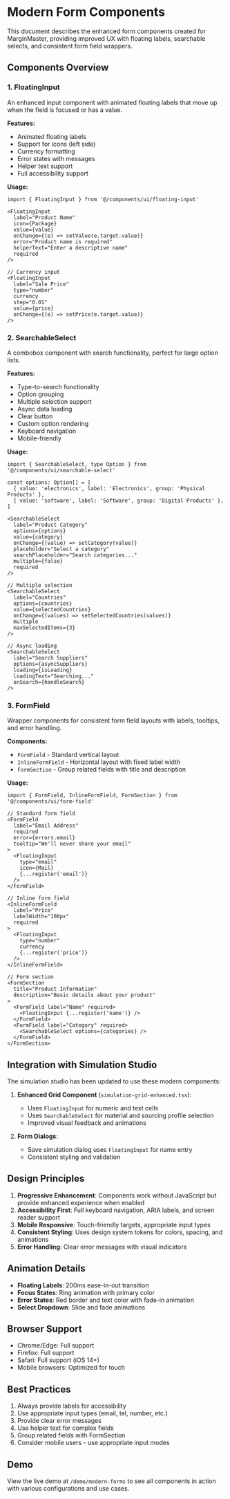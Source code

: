 # Modern Form Components

This document describes the enhanced form components created for MarginMaster, providing improved UX with floating labels, searchable selects, and consistent form field wrappers.

## Components Overview

### 1. FloatingInput

An enhanced input component with animated floating labels that move up when the field is focused or has a value.

**Features:**
- Animated floating labels
- Support for icons (left side)
- Currency formatting
- Error states with messages
- Helper text support
- Full accessibility support

**Usage:**
```tsx
import { FloatingInput } from '@/components/ui/floating-input'

<FloatingInput
  label="Product Name"
  icon={Package}
  value={value}
  onChange={(e) => setValue(e.target.value)}
  error="Product name is required"
  helperText="Enter a descriptive name"
  required
/>

// Currency input
<FloatingInput
  label="Sale Price"
  type="number"
  currency
  step="0.01"
  value={price}
  onChange={(e) => setPrice(e.target.value)}
/>
```

### 2. SearchableSelect

A combobox component with search functionality, perfect for large option lists.

**Features:**
- Type-to-search functionality
- Option grouping
- Multiple selection support
- Async data loading
- Clear button
- Custom option rendering
- Keyboard navigation
- Mobile-friendly

**Usage:**
```tsx
import { SearchableSelect, type Option } from '@/components/ui/searchable-select'

const options: Option[] = [
  { value: 'electronics', label: 'Electronics', group: 'Physical Products' },
  { value: 'software', label: 'Software', group: 'Digital Products' },
]

<SearchableSelect
  label="Product Category"
  options={options}
  value={category}
  onChange={(value) => setCategory(value)}
  placeholder="Select a category"
  searchPlaceholder="Search categories..."
  multiple={false}
  required
/>

// Multiple selection
<SearchableSelect
  label="Countries"
  options={countries}
  value={selectedCountries}
  onChange={(values) => setSelectedCountries(values)}
  multiple
  maxSelectedItems={3}
/>

// Async loading
<SearchableSelect
  label="Search Suppliers"
  options={asyncSuppliers}
  loading={isLoading}
  loadingText="Searching..."
  onSearch={handleSearch}
/>
```

### 3. FormField

Wrapper components for consistent form field layouts with labels, tooltips, and error handling.

**Components:**
- `FormField` - Standard vertical layout
- `InlineFormField` - Horizontal layout with fixed label width
- `FormSection` - Group related fields with title and description

**Usage:**
```tsx
import { FormField, InlineFormField, FormSection } from '@/components/ui/form-field'

// Standard form field
<FormField
  label="Email Address"
  required
  error={errors.email}
  tooltip="We'll never share your email"
>
  <FloatingInput
    type="email"
    icon={Mail}
    {...register('email')}
  />
</FormField>

// Inline form field
<InlineFormField
  label="Price"
  labelWidth="100px"
  required
>
  <FloatingInput
    type="number"
    currency
    {...register('price')}
  />
</InlineFormField>

// Form section
<FormSection
  title="Product Information"
  description="Basic details about your product"
>
  <FormField label="Name" required>
    <FloatingInput {...register('name')} />
  </FormField>
  <FormField label="Category" required>
    <SearchableSelect options={categories} />
  </FormField>
</FormSection>
```

## Integration with Simulation Studio

The simulation studio has been updated to use these modern components:

1. **Enhanced Grid Component** (`simulation-grid-enhanced.tsx`):
   - Uses `FloatingInput` for numeric and text cells
   - Uses `SearchableSelect` for material and sourcing profile selection
   - Improved visual feedback and animations

2. **Form Dialogs**:
   - Save simulation dialog uses `FloatingInput` for name entry
   - Consistent styling and validation

## Design Principles

1. **Progressive Enhancement**: Components work without JavaScript but provide enhanced experience when enabled
2. **Accessibility First**: Full keyboard navigation, ARIA labels, and screen reader support
3. **Mobile Responsive**: Touch-friendly targets, appropriate input types
4. **Consistent Styling**: Uses design system tokens for colors, spacing, and animations
5. **Error Handling**: Clear error messages with visual indicators

## Animation Details

- **Floating Labels**: 200ms ease-in-out transition
- **Focus States**: Ring animation with primary color
- **Error States**: Red border and text color with fade-in animation
- **Select Dropdown**: Slide and fade animations

## Browser Support

- Chrome/Edge: Full support
- Firefox: Full support
- Safari: Full support (iOS 14+)
- Mobile browsers: Optimized for touch

## Best Practices

1. Always provide labels for accessibility
2. Use appropriate input types (email, tel, number, etc.)
3. Provide clear error messages
4. Use helper text for complex fields
5. Group related fields with FormSection
6. Consider mobile users - use appropriate input modes

## Demo

View the live demo at `/demo/modern-forms` to see all components in action with various configurations and use cases.